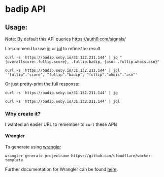 # badip API

## Usage:
Note: By default this API queries https://auth0.com/signals/

I recommend to use [jq](https://stedolan.github.io/jq/) or [jql](https://github.com/yamafaktory/jql) to refine the result
```
curl -s 'https://badip.seby.io/31.132.211.144' | jq "{overallscore:.fullip.score}, .fullip.badip, {asn: .fullip.whois.asn}"

curl -s 'https://badip.seby.io/31.132.211.144' | jql '"fullip"."score", "fullip"."badip", "fullip"."whois"."asn"'

```

Or just pretty-print the full response:

```
curl -s 'https://badip.seby.io/31.132.211.144' | jq

curl -s 'https://badip.seby.io/31.132.211.144' | jql
```

### Why create it? 

I wanted an easier URL to remember to `curl` these APIs

#### Wrangler

To generate using [wrangler](https://github.com/cloudflare/wrangler)

```
wrangler generate projectname https://github.com/cloudflare/worker-template
```

Further documentation for Wrangler can be found [here](https://developers.cloudflare.com/workers/tooling/wrangler).

